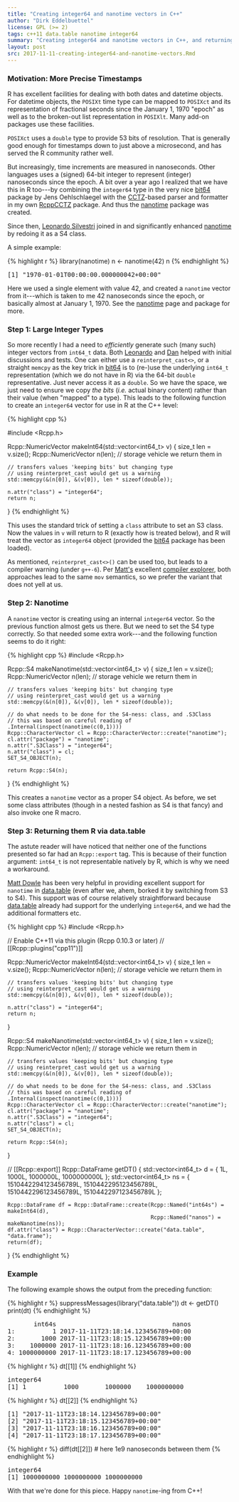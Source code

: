 ```yaml
---
title: "Creating integer64 and nanotime vectors in C++"
author: "Dirk Eddelbuettel"
license: GPL (>= 2)
tags: c++11 data.table nanotime integer64
summary: "Creating integer64 and nanotime vectors in C++, and returning as data.table"
layout: post
src: 2017-11-11-creating-integer64-and-nanotime-vectors.Rmd
---
```


### Motivation: More Precise Timestamps

R has excellent facilities for dealing with both dates and datetime objects.
For datetime objects, the `POSIXt` time type can be mapped to `POSIXct` and
its representation of fractional seconds since the January 1, 1970 "epoch" as
well as to the broken-out list representation in `POSIXlt`.  Many add-on
packages use these facilities. 

`POSIXct` uses a `double` type to provide 53 bits of resolution.  That is generally
good enough for timestamps down to just above a microsecond, and has served
the R community rather well.

But increasingly, time increments are measured in nanoseconds.  Other languages uses a (signed)
64-bit integer to represent (integer) nanoseconds since the epoch.  A bit over a year ago I realized
that we have this in R too---by combining the `integer64` type in the very nice
[bit64](https://cran.r-project.org/package=bit64) package by Jens Oehlschlaegel with the
[CCTZ](https://github.com/google/cctz)-based parser and formatter in my own
[RcppCCTZ](http://dirk.eddelbuettel.com/code/rcpp.cctz.html) package.  And thus the 
[nanotime](http://dirk.eddelbuettel.com/code/nanotime.html) package was created.

Since then, [Leonardo Silvestri](https://gitlab.com/lsilvest) joined in and significantly enhanced
[nanotime](http://dirk.eddelbuettel.com/code/nanotime.html) by redoing it as a S4 class.

A simple example:


{% highlight r %}
library(nanotime)
n <- nanotime(42)
n
{% endhighlight %}



<pre class="output">
[1] &quot;1970-01-01T00:00:00.000000042+00:00&quot;
</pre>

Here we used a single element with value 42, and created a `nanotime` vector from it---which is
taken to me 42 nanoseconds since the epoch, or basically almost at January 1, 1970. See the 
[nanotime](http://dirk.eddelbuettel.com/code/nanotime.html) page and package for more.


### Step 1: Large Integer Types

So more recently I had a need to _efficiently_ generate such (many such) integer vectors from
`int64_t` data.  Both [Leonardo](https://gitlab.com/lsilvest) and [Dan](https://github.com/dcdillon)
helped with initial discussions and tests.  One can either use a `reinterpret_cast<>`, or a straight
`memcpy` as the key trick in [bit64](https://cran.r-project.org/package=bit64) is to (re-)use the
underlying `int64_t` representation (which we do not have in R) via the 64-bit `double`
representative. Just never access it as a `double`.  So we have the space, we just need to ensure we
copy _the bits_ (_i.e._ actual binary content) rather than their value (when "mapped" to a type).
This leads to the following function to create an `integer64` vector for use in R at the C++ level:


{% highlight cpp %}

#include <Rcpp.h>
                                        
Rcpp::NumericVector makeInt64(std::vector<int64_t> v) {
    size_t len = v.size();
    Rcpp::NumericVector n(len);         // storage vehicle we return them in

    // transfers values 'keeping bits' but changing type
    // using reinterpret_cast would get us a warning
    std::memcpy(&(n[0]), &(v[0]), len * sizeof(double));

    n.attr("class") = "integer64";
    return n;
}
{% endhighlight %}

This uses the standard trick of setting a `class` attribute to set an S3 class.  Now the values in
`v` will return to R (exactly how is treated below), and R will treat the vector as `integer64`
object (provided the [bit64](https://cran.r-project.org/package=bit64) package has been loaded).

As mentioned, `reinterpret_cast<>()` can be used too, but leads to a compiler warning (under
`g++-6`). Per [Matt's](https://xania.org/) excellent [compiler explorer](https://godbolt.org/), both
approaches lead to the same `mov` semantics, so we prefer the variant that does not yell at us.


### Step 2: Nanotime

A `nanotime` vector is creating using an internal `integer64` vector.  So the previous function
almost gets us there. But we need to set the S4 type correctly.  So that needed some extra
work---and the following function seems to do it right:


{% highlight cpp %}
#include <Rcpp.h>

Rcpp::S4 makeNanotime(std::vector<int64_t> v) {
    size_t len = v.size();
    Rcpp::NumericVector n(len);         // storage vehicle we return them in

    // transfers values 'keeping bits' but changing type
    // using reinterpret_cast would get us a warning
    std::memcpy(&(n[0]), &(v[0]), len * sizeof(double));

    // do what needs to be done for the S4-ness: class, and .S3Class
    // this was based on careful reading of .Internal(inspect(nanotime(c(0,1))))
    Rcpp::CharacterVector cl = Rcpp::CharacterVector::create("nanotime");
    cl.attr("package") = "nanotime";
    n.attr(".S3Class") = "integer64";
    n.attr("class") = cl;
    SET_S4_OBJECT(n);

    return Rcpp::S4(n);
}
{% endhighlight %}

This creates a `nanotime` vector as a proper S4 object. As before, we set some class attributes
(though in a nested fashion as S4 is that fancy) and also invoke one R macro.

### Step 3: Returning them R via data.table

The astute reader will have noticed that neither one of the functions presented so far had an
`Rcpp::export` tag.  This is because of their function argument: `int64_t` is not representable
natively by R, which is why we need a workaround.  

[Matt Dowle](https://github.com/mattdowle) has been very helpful in providing excellent support for
`nanotime` in [data.table](https://github.com/Rdatatable/data.table/wiki) (even after we, ahem,
borked it by switching from S3 to S4).  This support was of course relatively straightforward
because [data.table](https://github.com/Rdatatable/data.table/wiki) already had support for the
underlying `integer64`, and we had the additional formatters etc.


{% highlight cpp %}
#include <Rcpp.h>

// Enable C++11 via this plugin (Rcpp 0.10.3 or later)
// [[Rcpp::plugins("cpp11")]]

Rcpp::NumericVector makeInt64(std::vector<int64_t> v) {
    size_t len = v.size();
    Rcpp::NumericVector n(len);         // storage vehicle we return them in

    // transfers values 'keeping bits' but changing type
    // using reinterpret_cast would get us a warning
    std::memcpy(&(n[0]), &(v[0]), len * sizeof(double));

    n.attr("class") = "integer64";
    return n;
}

Rcpp::S4 makeNanotime(std::vector<int64_t> v) {
    size_t len = v.size();
    Rcpp::NumericVector n(len);         // storage vehicle we return them in

    // transfers values 'keeping bits' but changing type
    // using reinterpret_cast would get us a warning
    std::memcpy(&(n[0]), &(v[0]), len * sizeof(double));

    // do what needs to be done for the S4-ness: class, and .S3Class
    // this was based on careful reading of .Internal(inspect(nanotime(c(0,1))))
    Rcpp::CharacterVector cl = Rcpp::CharacterVector::create("nanotime");
    cl.attr("package") = "nanotime";
    n.attr(".S3Class") = "integer64";
    n.attr("class") = cl;
    SET_S4_OBJECT(n);

    return Rcpp::S4(n);
}

// [[Rcpp::export]]
Rcpp::DataFrame getDT() {
    std::vector<int64_t> d = { 1L, 1000L, 1000000L, 1000000000L };
    std::vector<int64_t> ns = { 1510442294123456789L, 1510442295123456789L, 
        1510442296123456789L, 1510442297123456789L };
        
    Rcpp::DataFrame df = Rcpp::DataFrame::create(Rcpp::Named("int64s") = makeInt64(d),
                                                 Rcpp::Named("nanos") = makeNanotime(ns));
    df.attr("class") = Rcpp::CharacterVector::create("data.table", "data.frame");
    return(df);
}
{% endhighlight %}

### Example

The following example shows the output from the preceding function:


{% highlight r %}
suppressMessages(library("data.table"))
dt <- getDT()
print(dt)
{% endhighlight %}



<pre class="output">
       int64s                               nanos
1:          1 2017-11-11T23:18:14.123456789+00:00
2:       1000 2017-11-11T23:18:15.123456789+00:00
3:    1000000 2017-11-11T23:18:16.123456789+00:00
4: 1000000000 2017-11-11T23:18:17.123456789+00:00
</pre>



{% highlight r %}
dt[[1]]
{% endhighlight %}



<pre class="output">
integer64
[1] 1          1000       1000000    1000000000
</pre>



{% highlight r %}
dt[[2]]
{% endhighlight %}



<pre class="output">
[1] &quot;2017-11-11T23:18:14.123456789+00:00&quot;
[2] &quot;2017-11-11T23:18:15.123456789+00:00&quot;
[3] &quot;2017-11-11T23:18:16.123456789+00:00&quot;
[4] &quot;2017-11-11T23:18:17.123456789+00:00&quot;
</pre>



{% highlight r %}
diff(dt[[2]]) # here 1e9 nanoseconds between them
{% endhighlight %}



<pre class="output">
integer64
[1] 1000000000 1000000000 1000000000
</pre>

With that we're done for this piece.  Happy `nanotime`-ing from C++!
